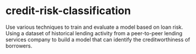 # credit-risk-classification
Use various techniques to train and evaluate a model based on loan risk. Using a dataset of historical lending activity from a peer-to-peer lending services company to build a model that can identify the creditworthiness of borrowers.
